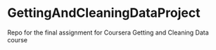 # GettingAndCleaningDataProject
Repo for the final assignment for Coursera Getting and Cleaning Data course
